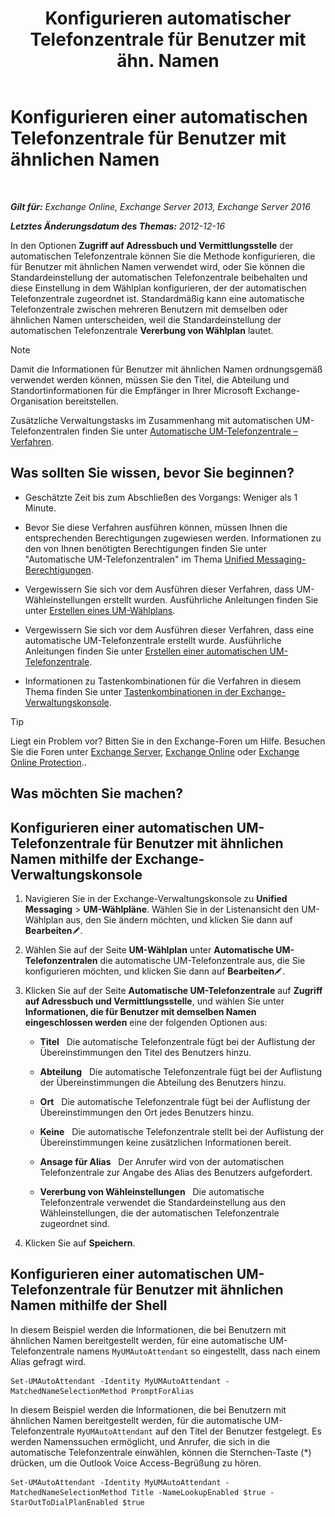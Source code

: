 ﻿---
title: 'Konfigurieren automatischer Telefonzentrale für Benutzer mit ähn. Namen'
TOCTitle: Konfigurieren einer automatischen Telefonzentrale für Benutzer mit ähnlichen Namen
ms:assetid: 2e7318a0-67f9-4d7b-8300-5f0ef77656a8
ms:mtpsurl: https://technet.microsoft.com/de-de/library/Aa997135(v=EXCHG.150)
ms:contentKeyID: 52062682
ms.date: 05/23/2018
mtps_version: v=EXCHG.150
ms.translationtype: MT
---

# Konfigurieren einer automatischen Telefonzentrale für Benutzer mit ähnlichen Namen

 

_**Gilt für:** Exchange Online, Exchange Server 2013, Exchange Server 2016_

_**Letztes Änderungsdatum des Themas:** 2012-12-16_

In den Optionen **Zugriff auf Adressbuch und Vermittlungsstelle** der automatischen Telefonzentrale können Sie die Methode konfigurieren, die für Benutzer mit ähnlichen Namen verwendet wird, oder Sie können die Standardeinstellung der automatischen Telefonzentrale beibehalten und diese Einstellung in dem Wählplan konfigurieren, der der automatischen Telefonzentrale zugeordnet ist. Standardmäßig kann eine automatische Telefonzentrale zwischen mehreren Benutzern mit demselben oder ähnlichen Namen unterscheiden, weil die Standardeinstellung der automatischen Telefonzentrale **Vererbung von Wählplan** lautet.


> [!NOTE]
> Damit die Informationen für Benutzer mit ähnlichen Namen ordnungsgemäß verwendet werden können, müssen Sie den Titel, die Abteilung und Standortinformationen für die Empfänger in Ihrer Microsoft Exchange-Organisation bereitstellen.



Zusätzliche Verwaltungstasks im Zusammenhang mit automatischen UM-Telefonzentralen finden Sie unter [Automatische UM-Telefonzentrale – Verfahren](https://review.docs.microsoft.com/de-de/exchange/voice-mail-unified-messaging/automatically-answer-and-route-calls/um-auto-attendant-procedures).

## Was sollten Sie wissen, bevor Sie beginnen?

  - Geschätzte Zeit bis zum Abschließen des Vorgangs: Weniger als 1 Minute.

  - Bevor Sie diese Verfahren ausführen können, müssen Ihnen die entsprechenden Berechtigungen zugewiesen werden. Informationen zu den von Ihnen benötigten Berechtigungen finden Sie unter "Automatische UM-Telefonzentralen" im Thema [Unified Messaging-Berechtigungen](unified-messaging-permissions-exchange-2013-help.md).

  - Vergewissern Sie sich vor dem Ausführen dieser Verfahren, dass UM-Wähleinstellungen erstellt wurden. Ausführliche Anleitungen finden Sie unter [Erstellen eines UM-Wählplans](https://review.docs.microsoft.com/de-de/exchange/voice-mail-unified-messaging/connect-voice-mail-system/create-um-dial-plan).

  - Vergewissern Sie sich vor dem Ausführen dieser Verfahren, dass eine automatische UM-Telefonzentrale erstellt wurde. Ausführliche Anleitungen finden Sie unter [Erstellen einer automatischen UM-Telefonzentrale](https://review.docs.microsoft.com/de-de/exchange/voice-mail-unified-messaging/automatically-answer-and-route-calls/create-a-um-auto-attendant).

  - Informationen zu Tastenkombinationen für die Verfahren in diesem Thema finden Sie unter [Tastenkombinationen in der Exchange-Verwaltungskonsole](keyboard-shortcuts-in-the-exchange-admin-center-exchange-online-protection-help.md).


> [!TIP]
> Liegt ein Problem vor? Bitten Sie in den Exchange-Foren um Hilfe. Besuchen Sie die Foren unter <A href="https://go.microsoft.com/fwlink/p/?linkid=60612">Exchange Server</A>, <A href="https://go.microsoft.com/fwlink/p/?linkid=267542">Exchange Online</A> oder <A href="https://go.microsoft.com/fwlink/p/?linkid=285351">Exchange Online Protection</A>..



## Was möchten Sie machen?

## Konfigurieren einer automatischen UM-Telefonzentrale für Benutzer mit ähnlichen Namen mithilfe der Exchange-Verwaltungskonsole

1.  Navigieren Sie in der Exchange-Verwaltungskonsole zu **Unified Messaging** \> **UM-Wählpläne**. Wählen Sie in der Listenansicht den UM-Wählplan aus, den Sie ändern möchten, und klicken Sie dann auf **Bearbeiten**![Bearbeitungssymbol](images/Bb124582.6f53ccb2-1f13-4c02-bea0-30690e6ea71d(EXCHG.150).gif "Bearbeitungssymbol").

2.  Wählen Sie auf der Seite **UM-Wählplan** unter **Automatische UM-Telefonzentralen** die automatische UM-Telefonzentrale aus, die Sie konfigurieren möchten, und klicken Sie dann auf **Bearbeiten**![Bearbeitungssymbol](images/Bb124582.6f53ccb2-1f13-4c02-bea0-30690e6ea71d(EXCHG.150).gif "Bearbeitungssymbol").

3.  Klicken Sie auf der Seite **Automatische UM-Telefonzentrale** auf **Zugriff auf Adressbuch und Vermittlungsstelle**, und wählen Sie unter **Informationen, die für Benutzer mit demselben Namen eingeschlossen werden** eine der folgenden Optionen aus:
    
      - **Titel**   Die automatische Telefonzentrale fügt bei der Auflistung der Übereinstimmungen den Titel des Benutzers hinzu.
    
      - **Abteilung**   Die automatische Telefonzentrale fügt bei der Auflistung der Übereinstimmungen die Abteilung des Benutzers hinzu.
    
      - **Ort**   Die automatische Telefonzentrale fügt bei der Auflistung der Übereinstimmungen den Ort jedes Benutzers hinzu.
    
      - **Keine**   Die automatische Telefonzentrale stellt bei der Auflistung der Übereinstimmungen keine zusätzlichen Informationen bereit.
    
      - **Ansage für Alias**   Der Anrufer wird von der automatischen Telefonzentrale zur Angabe des Alias des Benutzers aufgefordert.
    
      - **Vererbung von Wähleinstellungen**   Die automatische Telefonzentrale verwendet die Standardeinstellung aus den Wähleinstellungen, die der automatischen Telefonzentrale zugeordnet sind.

4.  Klicken Sie auf **Speichern**.

## Konfigurieren einer automatischen UM-Telefonzentrale für Benutzer mit ähnlichen Namen mithilfe der Shell

In diesem Beispiel werden die Informationen, die bei Benutzern mit ähnlichen Namen bereitgestellt werden, für eine automatische UM-Telefonzentrale namens `MyUMAutoAttendant` so eingestellt, dass nach einem Alias gefragt wird.

    Set-UMAutoAttendant -Identity MyUMAutoAttendant -MatchedNameSelectionMethod PromptForAlias

In diesem Beispiel werden die Informationen, die bei Benutzern mit ähnlichen Namen bereitgestellt werden, für die automatische UM-Telefonzentrale `MyUMAutoAttendant` auf den Titel der Benutzer festgelegt. Es werden Namenssuchen ermöglicht, und Anrufer, die sich in die automatische Telefonzentrale einwählen, können die Sternchen-Taste (\*) drücken, um die Outlook Voice Access-Begrüßung zu hören.

    Set-UMAutoAttendant -Identity MyUMAutoAttendant -MatchedNameSelectionMethod Title -NameLookupEnabled $true -StarOutToDialPlanEnabled $true

